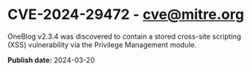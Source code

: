 # CVE-2024-29472 - cve@mitre.org

OneBlog v2.3.4 was discovered to contain a stored cross-site scripting (XSS) vulnerability via the Privilege Management module.

**Publish date:** 2024-03-20
